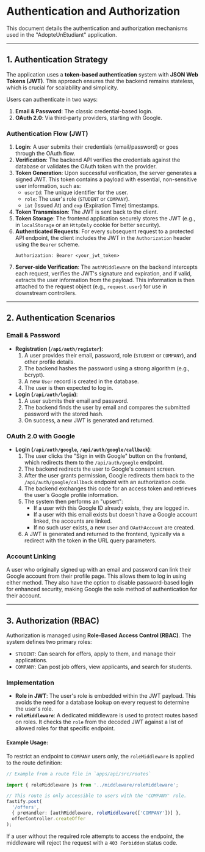 # Authentication and Authorization

This document details the authentication and authorization mechanisms used in the "AdopteUnEtudiant" application.

---

## 1. Authentication Strategy

The application uses a **token-based authentication** system with **JSON Web Tokens (JWT)**. This approach ensures that the backend remains stateless, which is crucial for scalability and simplicity.

Users can authenticate in two ways:
1.  **Email & Password**: The classic credential-based login.
2.  **OAuth 2.0**: Via third-party providers, starting with Google.

### Authentication Flow (JWT)

1.  **Login**: A user submits their credentials (email/password) or goes through the OAuth flow.
2.  **Verification**: The backend API verifies the credentials against the database or validates the OAuth token with the provider.
3.  **Token Generation**: Upon successful verification, the server generates a signed JWT. This token contains a payload with essential, non-sensitive user information, such as:
    *   `userId`: The unique identifier for the user.
    *   `role`: The user's role (`STUDENT` or `COMPANY`).
    *   `iat` (Issued At) and `exp` (Expiration Time) timestamps.
4.  **Token Transmission**: The JWT is sent back to the client.
5.  **Token Storage**: The frontend application securely stores the JWT (e.g., in `localStorage` or an `HttpOnly` cookie for better security).
6.  **Authenticated Requests**: For every subsequent request to a protected API endpoint, the client includes the JWT in the `Authorization` header using the `Bearer` scheme.
    ```
    Authorization: Bearer <your_jwt_token>
    ```
7.  **Server-side Verification**: The `authMiddleware` on the backend intercepts each request, verifies the JWT's signature and expiration, and if valid, extracts the user information from the payload. This information is then attached to the request object (e.g., `request.user`) for use in downstream controllers.

---

## 2. Authentication Scenarios

### Email & Password

*   **Registration (`/api/auth/register`)**:
    1.  A user provides their email, password, role (`STUDENT` or `COMPANY`), and other profile details.
    2.  The backend hashes the password using a strong algorithm (e.g., bcrypt).
    3.  A new `User` record is created in the database.
    4.  The user is then expected to log in.
*   **Login (`/api/auth/login`)**:
    1.  A user submits their email and password.
    2.  The backend finds the user by email and compares the submitted password with the stored hash.
    3.  On success, a new JWT is generated and returned.

### OAuth 2.0 with Google

*   **Login (`/api/auth/google`, `/api/auth/google/callback`)**:
    1.  The user clicks the "Sign in with Google" button on the frontend, which redirects them to the `/api/auth/google` endpoint.
    2.  The backend redirects the user to Google's consent screen.
    3.  After the user grants permission, Google redirects them back to the `/api/auth/google/callback` endpoint with an authorization code.
    4.  The backend exchanges this code for an access token and retrieves the user's Google profile information.
    5.  The system then performs an "upsert":
        *   If a user with this Google ID already exists, they are logged in.
        *   If a user with this email exists but doesn't have a Google account linked, the accounts are linked.
        *   If no such user exists, a new `User` and `OAuthAccount` are created.
    6.  A JWT is generated and returned to the frontend, typically via a redirect with the token in the URL query parameters.

### Account Linking

A user who originally signed up with an email and password can link their Google account from their profile page. This allows them to log in using either method. They also have the option to disable password-based login for enhanced security, making Google the sole method of authentication for their account.

---

## 3. Authorization (RBAC)

Authorization is managed using **Role-Based Access Control (RBAC)**. The system defines two primary roles:

*   `STUDENT`: Can search for offers, apply to them, and manage their applications.
*   `COMPANY`: Can post job offers, view applicants, and search for students.

### Implementation

*   **Role in JWT**: The user's role is embedded within the JWT payload. This avoids the need for a database lookup on every request to determine the user's role.
*   **`roleMiddleware`**: A dedicated middleware is used to protect routes based on roles. It checks the `role` from the decoded JWT against a list of allowed roles for that specific endpoint.

#### Example Usage:

To restrict an endpoint to `COMPANY` users only, the `roleMiddleware` is applied to the route definition:

```typescript
// Example from a route file in `apps/api/src/routes`

import { roleMiddleware }s from '../middleware/roleMiddleware';

// This route is only accessible to users with the 'COMPANY' role.
fastify.post(
  '/offers',
  { preHandler: [authMiddleware, roleMiddleware(['COMPANY'])] },
  offerController.createOffer
);
```

If a user without the required role attempts to access the endpoint, the middleware will reject the request with a `403 Forbidden` status code.
